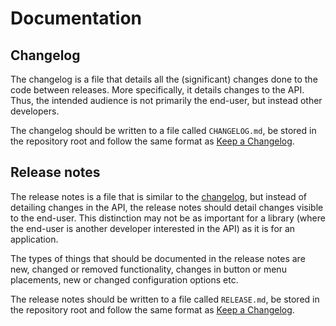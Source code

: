 # Documentation
## Changelog
The changelog is a file that details all the (significant) changes done to the code between releases. More specifically, it details changes to the API. Thus, the intended audience is not primarily the end-user, but instead other developers.

The changelog should be written to a file called `CHANGELOG.md`, be stored in the repository root and follow the same format as [Keep a Changelog][1].

## Release notes
The release notes is a file that is similar to the [changelog][2], but instead of detailing changes in the API, the release notes should detail changes visible to the end-user. This distinction may not be as important for a library (where the end-user is another developer interested in the API) as it is for an application. 

The types of things that should be documented in the release notes are new, changed or removed functionality, changes in button or menu placements, new or changed configuration options etc.

The release notes should be written to a file called `RELEASE.md`, be stored in the repository root and follow the same format as [Keep a Changelog][1].


[1]: https://keepachangelog.com/en/1.0.0/
[2]: #changelog
